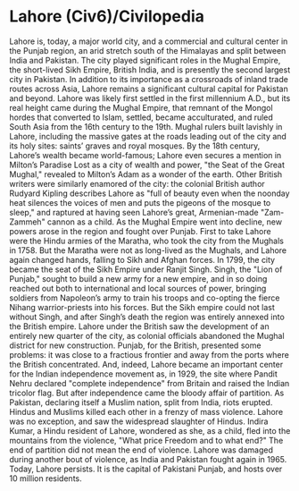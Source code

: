 # Lahore (Civ6)/Civilopedia

Lahore is, today, a major world city, and a commercial and cultural center in the Punjab region, an arid stretch south of the Himalayas and split between India and Pakistan. The city played significant roles in the Mughal Empire, the short-lived Sikh Empire, British India, and is presently the second largest city in Pakistan. In addition to its importance as a crossroads of inland trade routes across Asia, Lahore remains a significant cultural capital for Pakistan and beyond.
Lahore was likely first settled in the first millennium A.D., but its real height came during the Mughal Empire, that remnant of the Mongol hordes that converted to Islam, settled, became acculturated, and ruled South Asia from the 16th century to the 19th. Mughal rulers built lavishly in Lahore, including the massive gates at the roads leading out of the city and its holy sites: saints’ graves and royal mosques. By the 18th century, Lahore’s wealth became world-famous; Lahore even secures a mention in Milton’s Paradise Lost as a city of wealth and power, "the Seat of the Great Mughal," revealed to Milton’s Adam as a wonder of the earth. Other British writers were similarly enamored of the city: the colonial British author Rudyard Kipling describes Lahore as "full of beauty even when the noonday heat silences the voices of men and puts the pigeons of the mosque to sleep," and raptured at having seen Lahore’s great, Armenian-made "Zam-Zammeh" cannon as a child.
As the Mughal Empire went into decline, new powers arose in the region and fought over Punjab. First to take Lahore were the Hindu armies of the Maratha, who took the city from the Mughals in 1758. But the Maratha were not as long-lived as the Mughals, and Lahore again changed hands, falling to Sikh and Afghan forces. In 1799, the city became the seat of the Sikh Empire under Ranjit Singh. Singh, the "Lion of Punjab," sought to build a new army for a new empire, and in so doing reached out both to international and local sources of power, bringing soldiers from Napoleon’s army to train his troops and co-opting the fierce Nihang warrior-priests into his forces. But the Sikh empire could not last without Singh, and after Singh’s death the region was entirely annexed into the British empire.
Lahore under the British saw the development of an entirely new quarter of the city, as colonial officials abandoned the Mughal district for new construction. Punjab, for the British, presented some problems: it was close to a fractious frontier and away from the ports where the British concentrated. And, indeed, Lahore became an important center for the Indian independence movement as, in 1929, the site where Pandit Nehru declared "complete independence" from Britain and raised the Indian tricolor flag.
But after independence came the bloody affair of partition. As Pakistan, declaring itself a Muslim nation, split from India, riots erupted. Hindus and Muslims killed each other in a frenzy of mass violence. Lahore was no exception, and saw the widespread slaughter of Hindus. Indira Kumar, a Hindu resident of Lahore, wondered as she, as a child, fled into the mountains from the violence, "What price Freedom and to what end?"
The end of partition did not mean the end of violence. Lahore was damaged during another bout of violence, as India and Pakistan fought again in 1965. Today, Lahore persists. It is the capital of Pakistani Punjab, and hosts over 10 million residents.